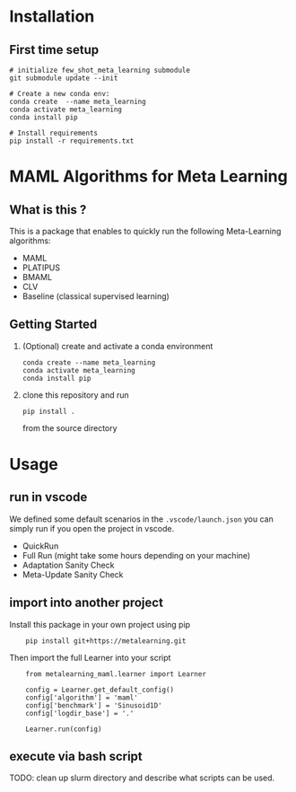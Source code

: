 # Installation

## First time setup

````
# initialize few_shot_meta_learning submodule
git submodule update --init

# Create a new conda env:
conda create  --name meta_learning
conda activate meta_learning
conda install pip

# Install requirements
pip install -r requirements.txt 
````

# MAML Algorithms for Meta Learning
## What is this ?
This is a package that enables to quickly run the following Meta-Learning algorithms:
- MAML 
- PLATIPUS
- BMAML
- CLV
- Baseline (classical supervised learning)


## Getting Started
1. (Optional) create and activate a conda environment
    ```
    conda create --name meta_learning
    conda activate meta_learning
    conda install pip
    ```
2. clone this repository and run 
    ```
    pip install .
    ```
    from the source directory

# Usage
## run in vscode
We defined some default scenarios in the `.vscode/launch.json` you can simply run if you open the project in vscode.
- QuickRun
- Full Run (might take some hours depending on your machine)
- Adaptation Sanity Check
- Meta-Update Sanity Check

## import into another project
Install this package in your own project using pip
```
    pip install git+https://metalearning.git
```
Then import the full Learner into your script
```
    from metalearning_maml.learner import Learner

    config = Learner.get_default_config()
    config['algorithm'] = 'maml'
    config['benchmark'] = 'Sinusoid1D'
    config['logdir_base'] = '.'

    Learner.run(config)
```

## execute via bash script
TODO: clean up slurm directory and describe what scripts can be used.